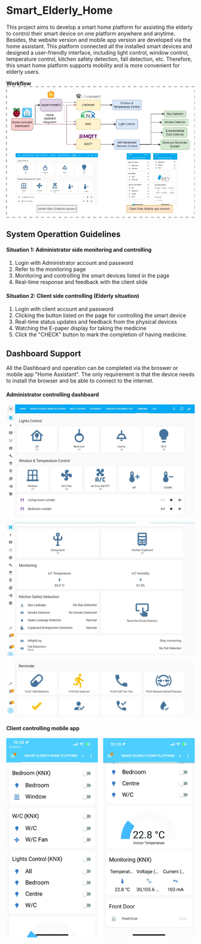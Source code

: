 # Smart_Elderly_Home
This project aims to develop a smart home platform for assisting the elderly to control their smart device on one platform anywhere and anytime. Besides, the website version and mobile app version are developed via the home assistant. This platform connected all the installed smart devices and designed a user-friendly interface, including light control, window control, temperature control, kitchen safety detection, fall detection, etc. Therefore, this smart home platform supports mobility and is more convenient for elderly users.

**Workflow**  
![image](https://github.com/Summer-Lo/Smart_Elderly_Home/blob/main/doc/img/smart_elderly_home.jpg)

**System Operattion Guidelines** 
----------------------------

#### Situation 1: Administrator side monitoring and controlling
1. Login with Administrator account and password
2. Refer to the monitoring page
3. Monitoring and controlling the smart devices listed in the page
4. Real-time response and feedback with the client slide

#### Situation 2: Client side controlling (Elderly situation)
1. Login with client account and password
2. Clicking the button listed on the page for controlling the smart device
3. Real-time status updates and feedback from the physical devices
4. Watching the E-paper display for taking the medicine
5. Click the "CHECK" button to mark the completion of having medicine.

**Dashboard Support**
----------------------------
All the Dashboard and operation can be completed via the broswer or mobile app "Home Assistant". The only requirement is that the device needs to install the browser and be able to connect to the internet.

#### Administrator controlling dashboard
![image](https://github.com/Summer-Lo/Smart_Elderly_Home/blob/main/doc/img/control_page1.jpg)

![image](https://github.com/Summer-Lo/Smart_Elderly_Home/blob/main/doc/img/control_page2.JPG)

![image](https://github.com/Summer-Lo/Smart_Elderly_Home/blob/main/doc/img/control_page3.JPG)

#### Client controlling mobile app
![image](https://github.com/Summer-Lo/Smart_Elderly_Home/blob/main/doc/img/client_mobile_app.jpg)
